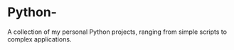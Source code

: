 # Python-
A collection of my personal Python projects, ranging from simple scripts to complex applications. 
